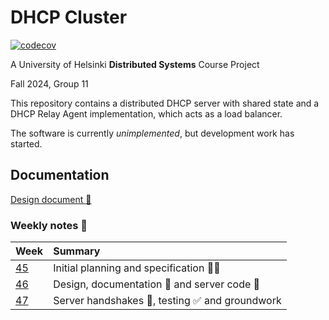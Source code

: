 # DHCP Cluster

[![codecov](https://codecov.io/gh/hy-ds-group-11/dhcpcluster/graph/badge.svg?token=4NKHA2JMAB)](https://codecov.io/gh/hy-ds-group-11/dhcpcluster)

A University of Helsinki **Distributed Systems** Course Project

Fall 2024, Group 11

This repository contains a distributed DHCP server with shared state and a DHCP Relay Agent implementation, which acts as a load balancer.

The software is currently _unimplemented_, but development work has started.

## Documentation

[Design document :paperclip:](doc/design.md)

### Weekly notes :notebook_with_decorative_cover:

| Week | Summary |
| :--- | :---    |
| [45](doc/week45.md) | Initial planning and specification :busts_in_silhouette::speech_balloon: |
| [46](doc/week46.md) | Design, documentation :closed_book: and server code :rocket: |
| [47](doc/week47.md) | Server handshakes :raised_hands:, testing :white_check_mark: and groundwork |
